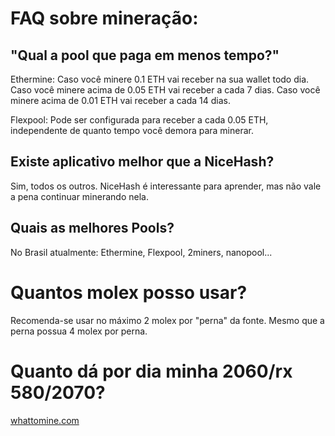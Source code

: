 # FAQ sobre mineração:


## "Qual a pool que paga em menos tempo?"

Ethermine:
Caso você minere 0.1 ETH vai receber na sua wallet todo dia.
Caso você minere acima de 0.05 ETH vai receber a cada 7 dias.
Caso você minere acima de 0.01 ETH vai receber a cada 14 dias.

Flexpool:
Pode ser configurada para receber a cada 0.05 ETH, independente de quanto tempo você demora para minerar.

## Existe aplicativo melhor que a NiceHash?

Sim, todos os outros.
NiceHash é interessante para aprender, mas não vale a pena continuar minerando nela.

## Quais as melhores Pools?

No Brasil atualmente: Ethermine, Flexpool, 2miners, nanopool...

# Quantos molex posso usar?

Recomenda-se usar no máximo 2 molex por "perna" da fonte. Mesmo que a perna possua 4 molex por perna.

# Quanto dá por dia minha 2060/rx 580/2070?

[whattomine.com](whattomine.com)
